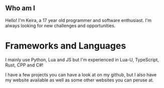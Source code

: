 ## Who am I
Hello! I'm Keira, a 17 year old programmer and software enthusiast. I'm always looking for new challenges and opportunities.

# Frameworks and Languages
I mainly use Python, Lua and JS but I'm experienced in Lua-U, TypeScript, Rust, CPP and C#!

I have a few projects you can have a look at on my github, but I also have my website available as well as some other websites you can peruse at.
